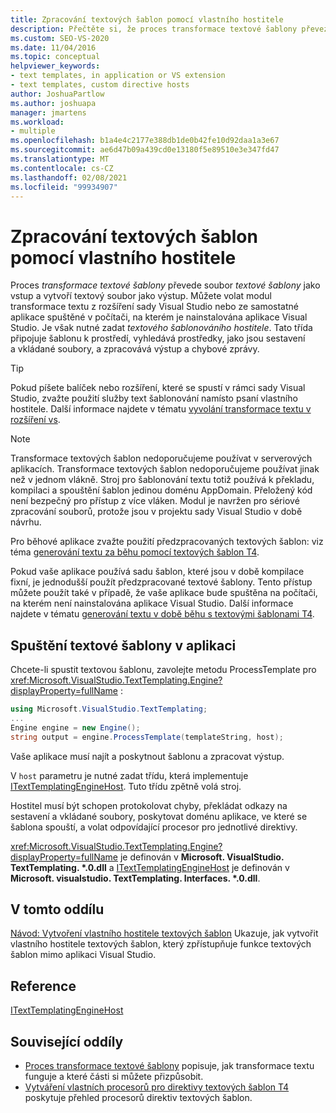 ```yaml
---
title: Zpracování textových šablon pomocí vlastního hostitele
description: Přečtěte si, že proces transformace textové šablony převezme soubor textové šablony jako vstup a vytvoří textový soubor jako výstup.
ms.custom: SEO-VS-2020
ms.date: 11/04/2016
ms.topic: conceptual
helpviewer_keywords:
- text templates, in application or VS extension
- text templates, custom directive hosts
author: JoshuaPartlow
ms.author: joshuapa
manager: jmartens
ms.workload:
- multiple
ms.openlocfilehash: b1a4e4c2177e388db1de0b42fe10d92daa1a3e67
ms.sourcegitcommit: ae6d47b09a439cd0e13180f5e89510e3e347fd47
ms.translationtype: MT
ms.contentlocale: cs-CZ
ms.lasthandoff: 02/08/2021
ms.locfileid: "99934907"
---
```

# <a name="process-text-templates-by-using-a-custom-host"></a>Zpracování textových šablon pomocí vlastního hostitele

Proces *transformace textové šablony* převede soubor *textové šablony* jako vstup a vytvoří textový soubor jako výstup. Můžete volat modul transformace textu z rozšíření sady Visual Studio nebo ze samostatné aplikace spuštěné v počítači, na kterém je nainstalována aplikace Visual Studio. Je však nutné zadat *textového šablonováního hostitele*. Tato třída připojuje šablonu k prostředí, vyhledává prostředky, jako jsou sestavení a vkládané soubory, a zpracovává výstup a chybové zprávy.

> [!TIP]
> Pokud píšete balíček nebo rozšíření, které se spustí v rámci sady Visual Studio, zvažte použití služby text šablonování namísto psaní vlastního hostitele. Další informace najdete v tématu [vyvolání transformace textu v rozšíření vs](../modeling/invoking-text-transformation-in-a-vs-extension.md).

> [!NOTE]
> Transformace textových šablon nedoporučujeme používat v serverových aplikacích. Transformace textových šablon nedoporučujeme používat jinak než v jednom vlákně. Stroj pro šablonování textu totiž používá k překladu, kompilaci a spouštění šablon jedinou doménu AppDomain. Přeložený kód není bezpečný pro přístup z více vláken. Modul je navržen pro sériové zpracování souborů, protože jsou v projektu sady Visual Studio v době návrhu.
>
> Pro běhové aplikace zvažte použití předzpracovaných textových šablon: viz téma [generování textu za běhu pomocí textových šablon T4](../modeling/run-time-text-generation-with-t4-text-templates.md).

Pokud vaše aplikace používá sadu šablon, které jsou v době kompilace fixní, je jednodušší použít předzpracované textové šablony. Tento přístup můžete použít také v případě, že vaše aplikace bude spuštěna na počítači, na kterém není nainstalována aplikace Visual Studio. Další informace najdete v tématu [generování textu v době běhu s textovými šablonami T4](../modeling/run-time-text-generation-with-t4-text-templates.md).

## <a name="execute-a-text-template-in-your-application"></a>Spuštění textové šablony v aplikaci

Chcete-li spustit textovou šablonu, zavolejte metodu ProcessTemplate pro <xref:Microsoft.VisualStudio.TextTemplating.Engine?displayProperty=fullName> :

```csharp
using Microsoft.VisualStudio.TextTemplating;
...
Engine engine = new Engine();
string output = engine.ProcessTemplate(templateString, host);
```

 Vaše aplikace musí najít a poskytnout šablonu a zpracovat výstup.

 V `host` parametru je nutné zadat třídu, která implementuje [ITextTemplatingEngineHost](/previous-versions/visualstudio/visual-studio-2012/bb126505(v=vs.110)). Tuto třídu zpětně volá stroj.

 Hostitel musí být schopen protokolovat chyby, překládat odkazy na sestavení a vkládané soubory, poskytovat doménu aplikace, ve které se šablona spouští, a volat odpovídající procesor pro jednotlivé direktivy.

 <xref:Microsoft.VisualStudio.TextTemplating.Engine?displayProperty=fullName> je definován v **Microsoft. VisualStudio. TextTemplating. \*.0.dll** a [ITextTemplatingEngineHost](/previous-versions/visualstudio/visual-studio-2012/bb126505(v=vs.110)) je definován v **Microsoft. visualstudio. TextTemplating. Interfaces. \*.0.dll**.

## <a name="in-this-section"></a>V tomto oddílu
 [Návod: Vytvoření vlastního hostitele textových šablon](../modeling/walkthrough-creating-a-custom-text-template-host.md) Ukazuje, jak vytvořit vlastního hostitele textových šablon, který zpřístupňuje funkce textových šablon mimo aplikaci Visual Studio.

## <a name="reference"></a>Reference
 [ITextTemplatingEngineHost](/previous-versions/visualstudio/visual-studio-2012/bb126505(v=vs.110))

## <a name="related-sections"></a>Související oddíly

- [Proces transformace textové šablony](../modeling/the-text-template-transformation-process.md) popisuje, jak transformace textu funguje a které části si můžete přizpůsobit.
- [Vytváření vlastních procesorů pro direktivy textových šablon T4](../modeling/creating-custom-t4-text-template-directive-processors.md) poskytuje přehled procesorů direktiv textových šablon.
